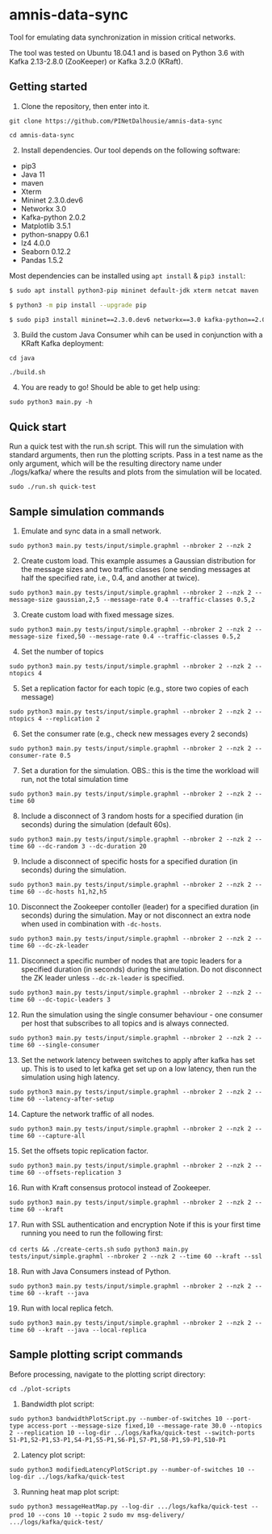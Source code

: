 # amnis-data-sync

Tool for emulating data synchronization in mission critical networks.

The tool was tested on Ubuntu 18.04.1 and is based on Python 3.6 with Kafka 2.13-2.8.0 (ZooKeeper) or Kafka 3.2.0 (KRaft).

## Getting started

1. Clone the repository, then enter into it.

```git clone https://github.com/PINetDalhousie/amnis-data-sync```

```cd amnis-data-sync```

2. Install dependencies. Our tool depends on the following software:

  - pip3
  - Java 11
  - maven
  - Xterm
  - Mininet 2.3.0.dev6
  - Networkx 3.0
  - Kafka-python 2.0.2
  - Matplotlib 3.5.1
  - python-snappy 0.6.1
  - lz4 4.0.0
  - Seaborn 0.12.2
  - Pandas 1.5.2

  Most dependencies can be installed using `apt install` & `pip3 install`:
  
  ```bash
  $ sudo apt install python3-pip mininet default-jdk xterm netcat maven
  
  $ python3 -m pip install --upgrade pip
  
  $ sudo pip3 install mininet==2.3.0.dev6 networkx==3.0 kafka-python==2.0.2 matplotlib==3.5.1 python-snappy==0.6.1 lz4==4.0.0 seaborn==0.12.2 pandas==1.5.2
  ```
  
  3. Build the custom Java Consumer whih can be used in conjunction with a KRaft Kafka deployment:

  ```cd java```

  ```./build.sh```

  4. You are ready to go! Should be able to get help using:

  ```sudo python3 main.py -h```
  
  ## Quick start

  Run a quick test with the run.sh script. This will run the simulation with standard arguments, then run the plotting scripts. Pass in a test name as the only argument, which will be the resulting directory name under ./logs/kafka/ where the results and plots from the simulation will be located.

  ```sudo ./run.sh quick-test```

  ## Sample simulation commands
  
  1) Emulate and sync data in a small network.
  
  ```sudo python3 main.py tests/input/simple.graphml --nbroker 2 --nzk 2```
  
  2) Create custom load. This example assumes a Gaussian distribution for the message sizes and two traffic classes (one sending messages at half the specified rate, i.e., 0.4, and another at twice).

  ```sudo python3 main.py tests/input/simple.graphml --nbroker 2 --nzk 2 --message-size gaussian,2,5 --message-rate 0.4 --traffic-classes 0.5,2```
  
  3) Create custom load with fixed message sizes.

  ```sudo python3 main.py tests/input/simple.graphml --nbroker 2 --nzk 2 --message-size fixed,50 --message-rate 0.4 --traffic-classes 0.5,2```
  
  4) Set the number of topics

  ```sudo python3 main.py tests/input/simple.graphml --nbroker 2 --nzk 2 --ntopics 4```
  
  5) Set a replication factor for each topic (e.g., store two copies of each message)
  
  ```sudo python3 main.py tests/input/simple.graphml --nbroker 2 --nzk 2 --ntopics 4 --replication 2```
  
  6) Set the consumer rate (e.g., check new messages every 2 seconds)

  ```sudo python3 main.py tests/input/simple.graphml --nbroker 2 --nzk 2 --consumer-rate 0.5```
  
  7) Set a duration for the simulation. OBS.: this is the time the workload will run, not the total simulation time

  ```sudo python3 main.py tests/input/simple.graphml --nbroker 2 --nzk 2 --time 60```
  
  8) Include a disconnect of 3 random hosts for a specified duration (in seconds) during the simulation (default 60s).

  ```sudo python3 main.py tests/input/simple.graphml --nbroker 2 --nzk 2 --time 60 --dc-random 3 --dc-duration 20```

  9) Include a disconnect of specific hosts for a specified duration (in seconds) during the simulation.

  ```sudo python3 main.py tests/input/simple.graphml --nbroker 2 --nzk 2 --time 60 --dc-hosts h1,h2,h5```

  10) Disconnect the Zookeeper contoller (leader) for a specified duration (in seconds) during the simulation. May or not disconnect an extra node when used in combination with ```-dc-hosts```.

  ```sudo python3 main.py tests/input/simple.graphml --nbroker 2 --nzk 2 --time 60 --dc-zk-leader```

  11) Disconnect a specific number of nodes that are topic leaders for a specified duration (in seconds) during the simulation. Do not disconnect the ZK leader unless ```--dc-zk-leader``` is specified. 

  ```sudo python3 main.py tests/input/simple.graphml --nbroker 2 --nzk 2 --time 60 --dc-topic-leaders 3```
  
  12) Run the simulation using the single consumer behaviour - one consumer per host that subscribes to all topics and is always connected.

  ```sudo python3 main.py tests/input/simple.graphml --nbroker 2 --nzk 2 --time 60 --single-consumer```
  
  13) Set the network latency between switches to apply after kafka has set up. This is to used to let kafka get set up on a low latency, then run the simulation using high latency.

  ```sudo python3 main.py tests/input/simple.graphml --nbroker 2 --nzk 2 --time 60 --latency-after-setup```
  
  14) Capture the network traffic of all nodes.

  ```sudo python3 main.py tests/input/simple.graphml --nbroker 2 --nzk 2 --time 60 --capture-all```
  
  15) Set the offsets topic replication factor.

  ```sudo python3 main.py tests/input/simple.graphml --nbroker 2 --nzk 2 --time 60 --offsets-replication 3```
  
  16) Run with Kraft consensus protocol instead of Zookeeper.

  ```sudo python3 main.py tests/input/simple.graphml --nbroker 2 --nzk 2 --time 60 --kraft```

  17) Run with SSL authentication and encryption
  Note if this is your first time running you need to run the following first:  

  ```cd certs && ./create-certs.sh```
  ```sudo python3 main.py tests/input/simple.graphml --nbroker 2 --nzk 2 --time 60 --kraft --ssl```

  18) Run with Java Consumers instead of Python.

  ```sudo python3 main.py tests/input/simple.graphml --nbroker 2 --nzk 2 --time 60 --kraft --java```

  19) Run with local replica fetch.

  ```sudo python3 main.py tests/input/simple.graphml --nbroker 2 --nzk 2 --time 60 --kraft --java --local-replica```

  ## Sample plotting script commands

  Before processing, navigate to the plotting script directory:

  ```cd ./plot-scripts```

  1) Bandwidth plot script:

  ```sudo python3 bandwidthPlotScript.py --number-of-switches 10 --port-type access-port --message-size fixed,10 --message-rate 30.0 --ntopics 2 --replication 10 --log-dir ../logs/kafka/quick-test --switch-ports S1-P1,S2-P1,S3-P1,S4-P1,S5-P1,S6-P1,S7-P1,S8-P1,S9-P1,S10-P1```

  2) Latency plot script:

  ```sudo python3 modifiedLatencyPlotScript.py --number-of-switches 10 --log-dir ../logs/kafka/quick-test```

  3) Running heat map plot script:
  
  ```sudo python3 messageHeatMap.py --log-dir .../logs/kafka/quick-test --prod 10 --cons 10 --topic 2```
  ```sudo mv msg-delivery/ .../logs/kafka/quick-test/```
